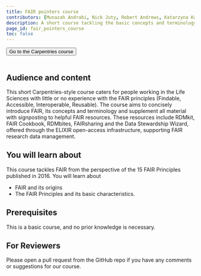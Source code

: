 ```yaml
---
title: FAIR pointers course
contributors: [Munazah Andrabi, Nick Juty, Robert Andrews, Katarzyna Kamieniecka, Xenia Perez Sitja, Krzysztof Poterlowicz]
description: A short course tackling the basic concepts and terminology of FAIR data 
page_id: fair_pointers_course
toc: false
---
```

<html>
   <a class="home" href="https://elixir-uk-dash.github.io/FAIR-Pointers/" target="_blank" rel="noopener noreferrer">
        <button type="button" class="home-button">Go to the Carpentries course</button>
   </a>
</html>
<br>
<br>

## Audience and content

This short Carpentries-style course caters for people working in the Life Sciences with little or no experience with the FAIR principles (Findable, Accessible, Interoperable, Reusable). The course aims to concisely introduce FAIR, its concepts and terminology and supplement all material with signposting to helpful FAIR resources. These resources include RDMkit, FAIR Cookbook, RDMbites, FAIRsharing and the Data Stewardship Wizard, offered through the ELIXIR open-access infrastructure, supporting FAIR research data management.

## You will learn about
This course tackles FAIR from the perspective of the 15 FAIR Principles published in 2016. You will learn about
* FAIR and its origins
* The FAIR Principles and its basic characteristics.

## Prerequisites
This is a basic course, and no prior knowledge is necessary.

## For Reviewers
Please open a pull request from the GitHub repo if you have any comments or suggestions for our course.
